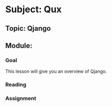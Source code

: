 # Subject: Qux
## Topic: Qjango
## Module: 

### Goal
This lesson will give you an overview of Qjango.

### Reading 

### Assignment



